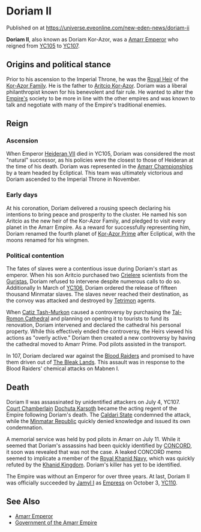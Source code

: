 # Doriam II
Published on  at https://universe.eveonline.com/new-eden-news/doriam-ii

**Doriam II**, also known as Doriam Kor-Azor, was a [Amarr Emperor](3Akx6UWUOJM90aQeaPgDtJ) who reigned from [YC105](7fPQjSvh0UicNGNdh3nVkd) to [YC107](1kCFgDisDc683qXmnq6JEs).

Origins and political stance
----------------------------

Prior to his ascension to the Imperial Throne, he was the [Royal Heir](54zoGW31RF0k0QF9KkOBjh) of the [Kor-Azor Family](1S0FEGgzJiwc4yXaG5AzjD). He is the father to [Aritcio Kor-Azor](2puF18pxR6b7AVuy3HE9IV). Doriam was a liberal philanthropist known for his benevolent and fair rule. He wanted to alter the [Empire's](6BPFRy27fN4LnYlIyzvEwo) society to be more in line with the other empires and was known to talk and negotiate with many of the Empire's traditional enemies.

Reign
-----

### Ascension

When Emperor [Heideran VII](4Olxc4nxWd7y1mjFPhvHnV) died in YC105, Doriam was considered the most "natural" successor, as his policies were the closest to those of Heideran at the time of his death. Doriam was represented in the [Amarr Championships](1wt48mKlJG23uoZhpmxNzx) by a team headed by Ecliptical. This team was ultimately victorious and Doriam ascended to the Imperial Throne in November.

### Early days

At his coronation, Doriam delivered a rousing speech declaring his intentions to bring peace and prosperity to the cluster. He named his son Aritcio as the new heir of the Kor-Azor Family, and pledged to visit every planet in the Amarr Empire. As a reward for successfully representing him, Doriam renamed the fourth planet of [Kor-Azor Prime](62Qsy38P0XnR1c2JhWHzFq) after Ecliptical, with the moons renamed for his wingmen.

### Political contention

The fates of slaves were a contentious issue during Doriam's start as emperor. When his son Aritcio purchased two [Crielere](3Y34ZySL2hebLjco1Y25IK) scientists from the [Guristas](22mNAIX1faYk3GPSVJk1i5), Doriam refused to intervene despite numerous calls to do so. Additionally In March of [YC106](5p5n0xaEGG4S3V1KPbA32n), Doriam ordered the release of fifteen thousand Minmatar slaves. The slaves never reached their destination, as the convoy was attacked and destroyed by [Tetrimon](3oR2akT6mzavwkTXD52j5X) agents.

When [Catiz Tash-Murkon](5sw0sEytwzlBUbKWdiisUI) caused a controversy by purchasing the [Tal-Romon Cathedral](sQa3CgriPhcdRyu5wArOb) and planning on opening it to tourists to fund its renovation, Doriam intervened and declared the cathedral his personal property. While this effectively ended the controversy, the Heirs viewed his actions as "overly active." Doriam then created a new controversy by having the cathedral moved to Amarr Prime. Pod pilots assisted in the transport.

In 107, Doriam declared war against the [Blood Raiders](1HSqsKgCyL5sX6LpBVfElt) and promised to have them driven out of [The Bleak Lands](1thJ31aFnpCVAbE0rkntPP). This assault was in response to the Blood Raiders' chemical attacks on Mabnen I.

Death
-----

Doriam II was assassinated by unidentified attackers on July 4, YC107.
[Court Chamberlain](4cstqCKrXLAu5XDiqztSe6) [Dochuta Karsoth](1qDadkKQ3HzwYZpl2r4JLL) became the acting regent of the Empire following Doriam's death. The [Caldari State](7unGNsrMFwIWXMMbrM2jfy) condemned the attack, while the [Minmatar Republic](40nl7pEhSb7UyCF6Px4fiY) quickly denied knowledge and issued its own condemnation.

A memorial service was held by pod pilots in Amarr on July 11. While it seemed that Doriam's assassins had been quickly identified by [CONCORD](5DPzMesjfj3XKshPWBUPWt), it soon was revealed that was not the case. A leaked CONCORD memo seemed to implicate a member of the [Royal Khanid Navy](nQJFwBFQzGij9cZKKCrm7), which was quickly refuted by the [Khanid Kingdom](5VtgxEr1vnxuazt8lvQLoj). Doriam's killer has yet to be identified.

The Empire was without an Emperor for over three years. At last, Doriam II was officially succeeded by [Jamyl I](6jGpYH3ai8pLLJboHVuA3L) as [Empress](3Akx6UWUOJM90aQeaPgDtJ) on October 3, [YC110](4s7KrRaqQANTatQhzlSaRi).

See Also
--------
-   [Amarr Emperor](3Akx6UWUOJM90aQeaPgDtJ)
-   [Government of the Amarr Empire](6lg0vegSyiF2IoOlrq8bUT)
